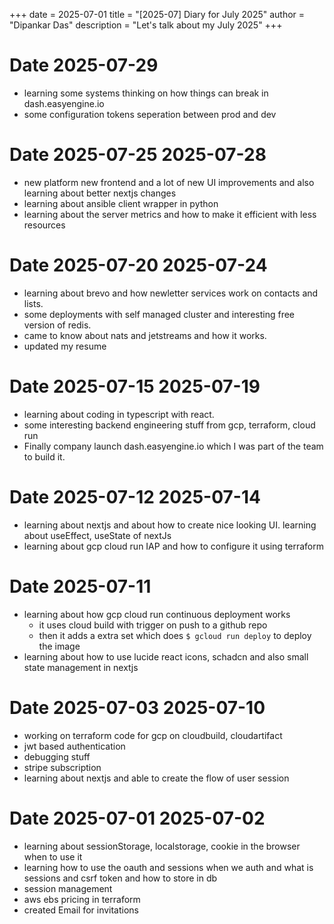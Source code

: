 +++
date = 2025-07-01
title = "[2025-07] Diary for July 2025"
author = "Dipankar Das"
description = "Let's talk about my July 2025"
+++

# Date 2025-07-29
* learning some systems thinking on how things can break in dash.easyengine.io
* some configuration tokens seperation between prod and dev

# Date 2025-07-25 2025-07-28
* new platform new frontend and a lot of new UI improvements and also learning about better nextjs changes
* learning about ansible client wrapper in python
* learning about the server metrics and how to make it efficient with less resources

# Date 2025-07-20 2025-07-24
* learning about brevo and how newletter services work on contacts and lists.
* some deployments with self managed cluster and interesting free version of redis.
* came to know about nats and jetstreams and how it works.
* updated my resume

# Date 2025-07-15 2025-07-19
* learning about coding in typescript with react.
* some interesting backend engineering stuff from gcp, terraform, cloud run
* Finally company launch dash.easyengine.io which I was part of the team to build it.

# Date 2025-07-12 2025-07-14
* learning about nextjs and about how to create nice looking UI. learning about useEffect, useState of nextJs
* learning about gcp cloud run IAP and how to configure it using terraform

# Date 2025-07-11
* learning about how gcp cloud run continuous deployment works
  * it uses cloud build with trigger on push to a github repo
  * then it adds a extra set which does `$ gcloud run deploy` to deploy the image
* learning about how to use lucide react icons, schadcn and also small state management in nextjs

# Date 2025-07-03 2025-07-10
* working on terraform code for gcp on cloudbuild, cloudartifact
* jwt based authentication
* debugging stuff
* stripe subscription
* learning about nextjs and able to create the flow of user session

# Date 2025-07-01 2025-07-02
* learning about sessionStorage, localstorage, cookie in the browser when to use it
* learning how to use the oauth and sessions when we auth and what is sessions and csrf token and how to store in db
* session management
* aws ebs pricing in terraform
* created Email for invitations


